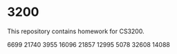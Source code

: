 # 3200
This repository contains homework for CS3200.

6699
21740
3955
16096
21857
12995
5078
32608
14088
